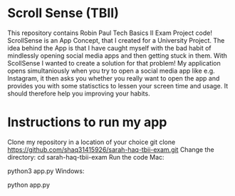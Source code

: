 # Scroll Sense (TBII)

This repository contains Robin Paul Tech Basics II Exam Project code!
ScrollSense is an App Concept, that I created for a University Project.
The idea behind the App is that I have caught myself with the bad habit 
of mindlessly opening social media apps and then getting stuck in them.
With ScollSense I wanted to create a solution for that problem!
My application opens simultaniously when you try to open a social media
app like e.g. Instagram, it then asks you whether you really want to open
the app and provides you with some statisctics to lessen your screen time
and usage. 
It should therefore help you improving your habits.

# Instructions to run my app

Clone my repository in a location of your choice
git clone https://github.com/shaq31415926/sarah-haq-tbii-exam.git
Change the directory:
cd sarah-haq-tbii-exam
Run the code
Mac:

python3 app.py
Windows:

python app.py
